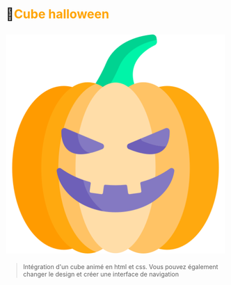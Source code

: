# 🧟<span style="color:orange">Cube halloween</span>
![cover](asset/halloween.png)
---
>Intégration d'un cube animé en html et css. Vous pouvez également changer le design et créer une interface de navigation